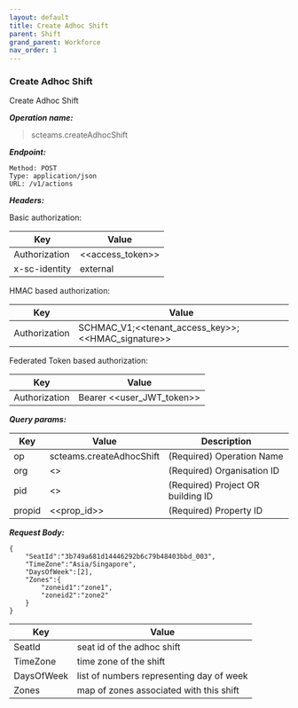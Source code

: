 ```yaml
---
layout: default
title: Create Adhoc Shift
parent: Shift
grand_parent: Workforce
nav_order: 1
---
```



### Create Adhoc Shift

Create Adhoc Shift

***Operation name:***

> scteams.createAdhocShift

***Endpoint:***

```
Method: POST
Type: application/json
URL: /v1/actions
```

***Headers:***

Basic authorization:

|Key|Value|
|---|---|
|Authorization|<<access_token>>|
|x-sc-identity|external|

HMAC based authorization:

|Key|Value|
|---|---|
|Authorization|SCHMAC_V1;<<tenant_access_key>>;<<HMAC_signature>>|

Federated Token based authorization:

|Key|Value|
|---|---|
|Authorization|Bearer <<user_JWT_token>>|

***Query params:***

| Key | Value | Description |
| --- | ------|-------------|
| op | scteams.createAdhocShift | (Required) Operation Name |
| org | <<org>> | (Required) Organisation ID |
| pid | <<pid>> | (Required) Project OR building ID |
| propid | <<prop_id>> | (Required) Property ID |


***Request Body:***

```
{
    "SeatId":"3b749a681d14446292b6c79b48403bbd_003",
    "TimeZone":"Asia/Singapore",
    "DaysOfWeek":[2],
    "Zones":{
        "zoneid1":"zone1",
        "zoneid2":"zone2"
    }
}
```

|Key|Value|
|---|---|
|SeatId|seat id of the adhoc shift|
|TimeZone|time zone of the shift|
|DaysOfWeek|list of numbers representing day of week|
|Zones|map of zones associated with this shift|